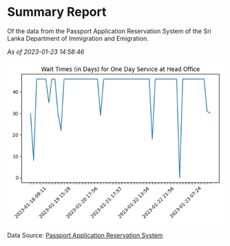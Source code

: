 # Summary Report

Of the data from the Passport Application Reservation System of the Sri Lanka Department of Immigration and Emigration.

*As of 2023-01-23 14:58:46*

![Wait Time Chart](summary.wait_time_chart.png)

Data Source: [Passport Application Reservation System](https://eservices.immigration.gov.lk:8443/appointment/pages/reservationApplication.xhtml)